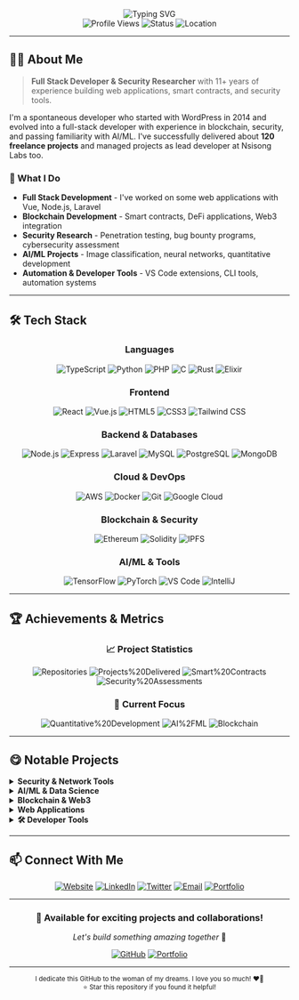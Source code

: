 <div align="center">
  <img src="https://readme-typing-svg.herokuapp.com?font=Fira+Code&weight=500&size=28&pause=1000&color=00D4AA&center=true&vCenter=true&width=600&height=100&lines=Hello%2C+I'm+Isaac+Emmanuel;Full+Stack+Developer;Security+Researcher;Blockchain+Developer;AI%2FML+Enthusiast" alt="Typing SVG" />
</div>

<div align="center">
  <img src="https://komarev.com/ghpvc/?username=1cbyc&style=flat-square&color=00D4AA" alt="Profile Views" />
  <img src="https://img.shields.io/badge/Status-Available%20for%20Work-00D4AA?style=flat-square" alt="Status" />
  <img src="https://img.shields.io/badge/Location-Abeokuta%2C%20Nigeria-00D4AA?style=flat-square" alt="Location" />
</div>

---

## 👨‍💻 About Me

> **Full Stack Developer & Security Researcher** with 11+ years of experience building web applications, smart contracts, and security tools.

I'm a spontaneous developer who started with WordPress in 2014 and evolved into a full-stack developer with experience in blockchain, security, and passing familiarity with AI/ML. I've successfully delivered about **120 freelance projects** and managed projects as lead developer at Nsisong Labs too.

### 🎯 What I Do
- **Full Stack Development** - I've worked on some web applications with Vue, Node.js, Laravel
- **Blockchain Development** - Smart contracts, DeFi applications, Web3 integration
- **Security Research** - Penetration testing, bug bounty programs, cybersecurity assessment
- **AI/ML Projects** - Image classification, neural networks, quantitative development
- **Automation & Developer Tools** - VS Code extensions, CLI tools, automation systems

---

## 🛠️ Tech Stack

<div align="center">

### Languages
![TypeScript](https://img.shields.io/badge/-TypeScript-3178C6?style=for-the-badge&logo=typescript&logoColor=white)
![Python](https://img.shields.io/badge/-Python-3776AB?style=for-the-badge&logo=python&logoColor=white)
![PHP](https://img.shields.io/badge/-PHP-777BB4?style=for-the-badge&logo=php&logoColor=white)
![C](https://img.shields.io/badge/-C-A8B9CC?style=for-the-badge&logo=c&logoColor=white)
![Rust](https://img.shields.io/badge/-Rust-000000?style=for-the-badge&logo=rust&logoColor=white)
![Elixir](https://img.shields.io/badge/-Elixir-4B275F?style=for-the-badge&logo=elixir&logoColor=white)

### Frontend
![React](https://img.shields.io/badge/-React-61DAFB?style=for-the-badge&logo=react&logoColor=black)
![Vue.js](https://img.shields.io/badge/-Vue.js-4FC08D?style=for-the-badge&logo=vue.js&logoColor=white)
![HTML5](https://img.shields.io/badge/-HTML5-E34F26?style=for-the-badge&logo=html5&logoColor=white)
![CSS3](https://img.shields.io/badge/-CSS3-1572B6?style=for-the-badge&logo=css3&logoColor=white)
![Tailwind CSS](https://img.shields.io/badge/-Tailwind_CSS-38B2AC?style=for-the-badge&logo=tailwind-css&logoColor=white)

### Backend & Databases
![Node.js](https://img.shields.io/badge/-Node.js-339933?style=for-the-badge&logo=node.js&logoColor=white)
![Express](https://img.shields.io/badge/-Express-000000?style=for-the-badge&logo=express&logoColor=white)
![Laravel](https://img.shields.io/badge/-Laravel-FF2D20?style=for-the-badge&logo=laravel&logoColor=white)
![MySQL](https://img.shields.io/badge/-MySQL-4479A1?style=for-the-badge&logo=mysql&logoColor=white)
![PostgreSQL](https://img.shields.io/badge/-PostgreSQL-336791?style=for-the-badge&logo=postgresql&logoColor=white)
![MongoDB](https://img.shields.io/badge/-MongoDB-47A248?style=for-the-badge&logo=mongodb&logoColor=white)

### Cloud & DevOps
![AWS](https://img.shields.io/badge/-AWS-232F3E?style=for-the-badge&logo=amazon-aws&logoColor=white)
![Docker](https://img.shields.io/badge/-Docker-2496ED?style=for-the-badge&logo=docker&logoColor=white)
![Git](https://img.shields.io/badge/-Git-F05032?style=for-the-badge&logo=git&logoColor=white)
![Google Cloud](https://img.shields.io/badge/-Google_Cloud-4285F4?style=for-the-badge&logo=google-cloud&logoColor=white)

### Blockchain & Security
![Ethereum](https://img.shields.io/badge/-Ethereum-3C3C3D?style=for-the-badge&logo=ethereum&logoColor=white)
![Solidity](https://img.shields.io/badge/-Solidity-363636?style=for-the-badge&logo=solidity&logoColor=white)
![IPFS](https://img.shields.io/badge/-IPFS-65C2CB?style=for-the-badge&logo=ipfs&logoColor=white)

### AI/ML & Tools
![TensorFlow](https://img.shields.io/badge/-TensorFlow-FF6F00?style=for-the-badge&logo=tensorflow&logoColor=white)
![PyTorch](https://img.shields.io/badge/-PyTorch-EE4C2C?style=for-the-badge&logo=pytorch&logoColor=white)
![VS Code](https://img.shields.io/badge/-VS_Code-007ACC?style=for-the-badge&logo=visual-studio-code&logoColor=white)
![IntelliJ](https://img.shields.io/badge/-IntelliJ-000000?style=for-the-badge&logo=intellij-idea&logoColor=white)

</div>
<!--
---

## 🚀 Featured Projects

<div align="center">

### AI/ML & Image Classification
[![Readme Card](https://github-readme-stats.vercel.app/api/pin/?username=1cbyc&repo=pneumonia_identifier&theme=dark&hide_border=true&bg_color=0D1117&title_color=00D4AA&text_color=FFFFFF&icon_color=00D4AA)](https://github.com/1cbyc/image_classification)

### Web Scraping & Automation
[![Readme Card](https://github-readme-stats.vercel.app/api/pin/?username=1cbyc&repo=1cbyc-web-scraper&theme=dark&hide_border=true&bg_color=0D1117&title_color=00D4AA&text_color=FFFFFF&icon_color=00D4AA)](https://github.com/1cbyc/1cbyc-web-scraper)

### Trading Bot & Financial Tools
[![Readme Card](https://github-readme-stats.vercel.app/api/pin/?username=1cbyc&repo=1cbyc-trading-bot&theme=dark&hide_border=true&bg_color=0D1117&title_color=00D4AA&text_color=FFFFFF&icon_color=00D4AA)](https://github.com/1cbyc/1cbyc-trading-bot)

### Security & Encryption
[![Readme Card](https://github-readme-stats.vercel.app/api/pin/?username=1cbyc&repo=c-file-encryptor&theme=dark&hide_border=true&bg_color=0D1117&title_color=00D4AA&text_color=FFFFFF&icon_color=00D4AA)](https://github.com/1cbyc/c-file-encryptor)

### Web Applications
[![Readme Card](https://github-readme-stats.vercel.app/api/pin/?username=1cbyc&repo=leetcode&theme=dark&hide_border=true&bg_color=0D1117&title_color=00D4AA&text_color=FFFFFF&icon_color=00D4AA)](https://github.com/1cbyc/leetcode)

### Network Analysis
[![Readme Card](https://github-readme-stats.vercel.app/api/pin/?username=1cbyc&repo=emem_network_analyzer&theme=dark&hide_border=true&bg_color=0D1117&title_color=00D4AA&text_color=FFFFFF&icon_color=00D4AA)](https://github.com/1cbyc/emem_network_analyzer)

</div>
-->

---

## 🏆 Achievements & Metrics

<div align="center">

### 📈 Project Statistics
![Repositories](https://img.shields.io/badge/Repositories-80+-00D4AA?style=for-the-badge&logo=github)
![Projects%20Delivered](https://img.shields.io/badge/Projects%20Delivered-120+-00D4AA?style=for-the-badge&logo=rocket)
![Smart%20Contracts](https://img.shields.io/badge/Smart%20Contracts-17+-00D4AA?style=for-the-badge&logo=ethereum)
![Security%20Assessments](https://img.shields.io/badge/Security%20Assessments-126+-00D4AA?style=for-the-badge&logo=shield-check)

### 🎯 Current Focus
![Quantitative%20Development](https://img.shields.io/badge/Quantitative%20Development-Algorithmic%20Trading-00D4AA?style=for-the-badge&logo=chart-line)
![AI%2FML](https://img.shields.io/badge/AI%2FML-Pneumonia%20Identifier-00D4AA?style=for-the-badge&logo=brain)
![Blockchain](https://img.shields.io/badge/Blockchain-DeFi%20Development-00D4AA?style=for-the-badge&logo=bitcoin)

</div>

---

## 😋 Notable Projects

<details>
<summary><b>Security & Network Tools</b></summary>

- **[Network Analyzer](https://github.com/1cbyc/emem_network_analyzer)** - Custom network packet analysis tool
- **[File Encryptor](https://github.com/1cbyc/c-file-encryptor)** - Custom file encryption in C
- **[Messaging Protocol](https://github.com/1cbyc/messaging-protocol)** - Encrypted Messaging Protocol for work buds

</details>

<details>
<summary><b>AI/ML & Data Science</b></summary>

- **[Image Classification](https://github.com/1cbyc/image_classification)** - Disease detection from X-rays
- **[Neural Network Go](https://github.com/1cbyc/neural-network-go)** - Neural network implementation
- **[Pneumonia Identifier](https://github.com/1cbyc/image_classification)** - Medical image analysis

</details>

<details>
<summary><b>Blockchain & Web3</b></summary>

- **[EVM Auto Transfer Bot](https://github.com/1cbyc/EVM-AutoTransfer-Bot)** - Automated blockchain transfers
- **[Secure Audit](https://github.com/1cbyc/secure-audit)** - Smart Contract Vuln Scanner

</details>

<details>
<summary><b>Web Applications</b></summary>

- **[Go Auth API](https://github.com/1cbyc/go-auth-api)** - Ready to use Go API
- **[NextJS Auth API](https://github.com/1cbyc/api-auth)** - Ready to use NextJS API
- **[NextJS Blog](https://github.com/1cbyc/next-blog-api)** - Ready to use Blog API & CMS
- **[Go ToDo App API](https://github.com/1cbyc/go-todo-api)** - Todo REST API built with Go

</details>

<details>
<summary><b>🛠️ Developer Tools</b></summary>

- **[Rust HTTP Load Balancer](https://github.com/1cbyc/rust-http-load-balancer)** - High-performance load balancer
- **[Graph Drawing Method](https://github.com/1cbyc/graph-drawing-method)** - C++ graph visualization

</details>

---

## 📫 Connect With Me

<div align="center">

[![Website](https://img.shields.io/badge/Website-nsisong.com-00D4AA?style=for-the-badge&logo=globe)](https://nsisong.com)
[![LinkedIn](https://img.shields.io/badge/LinkedIn-Isaac%20Emmanuel-00D4AA?style=for-the-badge&logo=linkedin)](https://linkedin.com/in/isaacnsisong)
[![Twitter](https://img.shields.io/badge/Twitter-@1cbyc-00D4AA?style=for-the-badge&logo=twitter)](https://twitter.com/1cbyc)
[![Email](https://img.shields.io/badge/Email-ei@nsisong.com-00D4AA?style=for-the-badge&logo=gmail)](mailto:ei@nsisong.com)
[![Portfolio](https://img.shields.io/badge/Portfolio-View%20Projects-00D4AA?style=for-the-badge&logo=github)](https://github.com/1cbyc?tab=repositories)

</div>

---

<div align="center">

### 🌟 **Available for exciting projects and collaborations!**

*Let's build something amazing together* 🚀

[![GitHub](https://img.shields.io/badge/GitHub-1cbyc-00D4AA?style=for-the-badge&logo=github)](https://github.com/1cbyc)
[![Portfolio](https://img.shields.io/badge/Portfolio-nsisong.com-00D4AA?style=for-the-badge&logo=globe)](https://nsisong.com)

</div>

---

<div align="center">
  <sub>I dedicate this GitHub to the woman of my dreams. I love you so much! ❤️🌹</sub>
<br>
  <sub>⭐ Star this repository if you found it helpful!</sub>
</div> 
